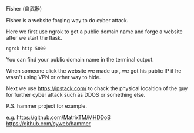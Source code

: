 Fisher (盒武器)


Fisher is a website forging way to do cyber attack.

Here we first use ngrok to get a public domain name and forge a website after we start the flask.

`ngrok http 5000`

You can find your public domain name in the terminal output.

When someone click the website we made up ,  we got his public IP if he wasn't using VPN or other way to hide.

Next we use https://ipstack.com/ to chack the physical localtion of the guy for further cyber attack such as DDOS or something else.

P.S. hammer project for example.

e.g.
https://github.com/MatrixTM/MHDDoS
https://github.com/cyweb/hammer

